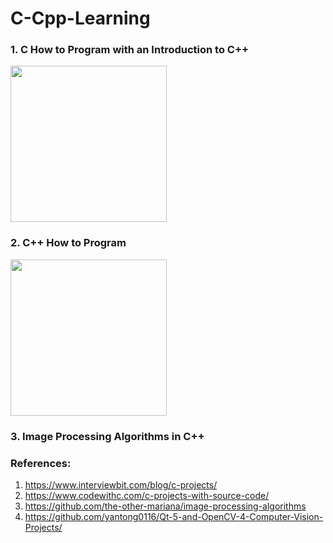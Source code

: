 # C-Cpp-Learning

### 1. C How to Program with an Introduction to C++
<img src="https://user-images.githubusercontent.com/51469882/233120390-cc510fb6-a0a9-4776-998c-c72953f15b63.png" width="250" >

### 2. C++ How to Program
<img src="https://user-images.githubusercontent.com/51469882/233120494-b6d3cc32-6a28-4786-88e7-a61cb274ac2a.png" width="250" >

### 3. Image Processing Algorithms in C++

### References: 
1. https://www.interviewbit.com/blog/c-projects/
2. https://www.codewithc.com/c-projects-with-source-code/
3. https://github.com/the-other-mariana/image-processing-algorithms
4. https://github.com/yantong0116/Qt-5-and-OpenCV-4-Computer-Vision-Projects/

